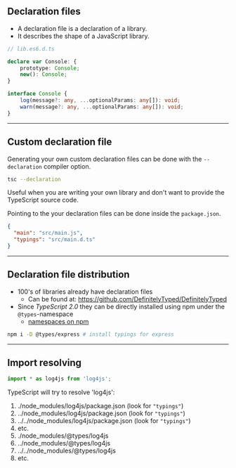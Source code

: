 ## Declaration files

- A declaration file is a declaration of a library.
- It describes the shape of a JavaScript library.

```typescript
// lib.es6.d.ts

declare var Console: {
    prototype: Console;
    new(): Console;
}

interface Console {
    log(message?: any, ...optionalParams: any[]): void;
    warn(message?: any, ...optionalParams: any[]): void;
}
```

---

## Custom declaration file

Generating your own custom declaration files can be done with the `--declaration` compiler option.

<!-- .element class="fragment" data-fragment-index="0" -->
```bash
tsc --declaration
```
<!-- .element class="fragment" data-fragment-index="0" -->

Useful when you are writing your own library and don't want to provide the TypeScript source code.

<!-- .element class="fragment" data-fragment-index="1" -->

Pointing to the your declaration files can be done inside the `package.json`.

<!-- .element class="fragment" data-fragment-index="2" -->

```json
{
  "main": "src/main.js",
  "typings": "src/main.d.ts"
}
```
<!-- .element class="fragment" data-fragment-index="2" -->

---

## Declaration file distribution

- 100's of libraries already have declaration files
    - Can be found at: https://github.com/DefinitelyTyped/DefinitelyTyped
- Since *TypeScript 2.0* they can be directly installed using npm under the `@types`-namespace
    - [namespaces on npm](http://blog.npmjs.org/post/116936804365/solving-npms-hard-problem-naming-packages) <!-- .element target="_blank" -->

```bash
npm i -D @types/express # install typings for express
```


---

## Import resolving

```typescript
import * as log4js from 'log4js';
```

TypeScript will try to resolve 'log4js':
1. ./node_modules/log4js/package.json&nbsp;(look&nbsp;for&nbsp;`"typings"`)
1. ../node_modules/log4js/package.json&nbsp;(look&nbsp;for&nbsp;`"typings"`)
1. ../../node_modules/log4js/package.json&nbsp;(look&nbsp;for&nbsp;`"typings"`)
1. etc.
1. ./node_modules/@types/log4js
1. ../node_modules/@types/log4js
1. ../../node_modules/@types/log4js
1. etc.

